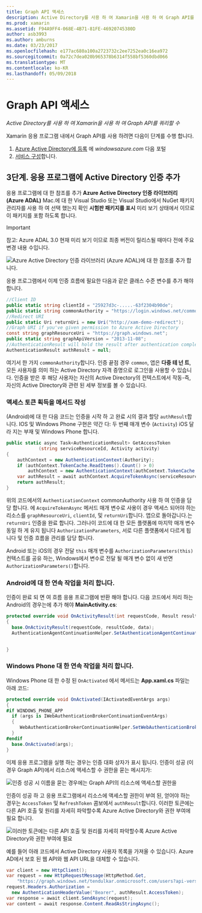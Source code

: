 ```yaml
---
title: Graph API 액세스
description: Active Directory를 사용 하 여 Xamarin을 사용 하 여 Graph API를 쿼리할 수
ms.prod: xamarin
ms.assetid: F94A9FF4-068E-4B71-81FE-46920745380D
author: asb3993
ms.author: amburns
ms.date: 03/23/2017
ms.openlocfilehash: e177ac680a100a2723732c2ee7252ea0c16ea972
ms.sourcegitcommit: 0a72c7dea020b965378b6314f558bf5360dbd066
ms.translationtype: MT
ms.contentlocale: ko-KR
ms.lasthandoff: 05/09/2018
---
```

# <a name="accessing-the-graph-api"></a>Graph API 액세스

_Active Directory를 사용 하 여 Xamarin을 사용 하 여 Graph API를 쿼리할 수_

Xamarin 응용 프로그램 내에서 Graph API를 사용 하려면 다음이 단계를 수행 합니다.

1. [Azure Active Directory에 등록](~/cross-platform/data-cloud/active-directory/get-started/register.md) 에 *windowsazure.com* 다음 포털
2. [서비스 구성](~/cross-platform/data-cloud/active-directory/get-started/configure.md)합니다.

## <a name="step-3-adding-active-directory-authentication-to-an-app"></a>3단계. 응용 프로그램에 Active Directory 인증 추가

응용 프로그램에 대 한 참조를 추가 **Azure Active Directory 인증 라이브러리 (Azure ADAL)** Mac.에 대 한 Visual Studio 또는 Visual Studio에서 NuGet 패키지 관리자를 사용 하 여
선택 했는지 확인 **시험판 패키지를 표시** 미리 보기 상태에서 이므로이 패키지를 포함 하도록 합니다.

> [!IMPORTANT]
> 참고: Azure ADAL 3.0 현재 미리 보기 이므로 최종 버전이 릴리스될 때마다 전에 주요 변경 내용 수입니다. 


![](graph-images/06.-adal-nuget-package.jpg "Azure Active Directory 인증 라이브러리 (Azure ADAL)에 대 한 참조를 추가 합니다.")

응용 프로그램에서 이제 인증 흐름에 필요한 다음과 같은 클래스 수준 변수를 추가 해야 합니다.

```csharp
//Client ID
public static string clientId = "25927d3c-.....-63f2304b90de";
public static string commonAuthority = "https://login.windows.net/common"
//Redirect URI
public static Uri returnUri = new Uri("http://xam-demo-redirect");
//Graph URI if you've given permission to Azure Active Directory
const string graphResourceUri = "https://graph.windows.net";
public static string graphApiVersion = "2013-11-08";
//AuthenticationResult will hold the result after authentication completes
AuthenticationResult authResult = null;
```

여기서 한 가지 `commonAuthority`합니다. 인증 끝점 경우 `common`, 앱은 **다중 테 넌 트**, 모든 사용자를 의미 하는 Active Directory 자격 증명으로 로그인을 사용할 수 있습니다. 인증을 받은 후 해당 사용자는 자신의 Active Directory의 컨텍스트에서 작동-즉, 자신의 Active Directory와 관련 된 세부 정보를 볼 수 있습니다.

### <a name="write-method-to-acquire-access-token"></a>액세스 토큰 획득을 메서드 작성

(Android)에 대 한 다음 코드는 인증을 시작 하 고 완료 시의 결과 할당 `authResult`합니다. IOS 및 Windows Phone 구현은 약간 다: 두 번째 매개 변수 (`Activity`) iOS 달라 지는 부재 및 Windows Phone 합니다.

```csharp
public static async Task<AuthenticationResult> GetAccessToken
            (string serviceResourceId, Activity activity)
{
    authContext = new AuthenticationContext(Authority);
    if (authContext.TokenCache.ReadItems().Count() > 0)
        authContext = new AuthenticationContext(authContext.TokenCache.ReadItems().First().Authority);
    var authResult = await authContext.AcquireTokenAsync(serviceResourceId, clientId, returnUri, new AuthorizationParameters(activity));
    return authResult;
}  
```

위의 코드에서의 `AuthenticationContext` commonAuthority 사용 하 여 인증을 담당 합니다. 에 `AcquireTokenAsync` 메서드 매개 변수로 사용이 경우 액세스 되어야 하는 리소스를 `graphResourceUri`, `clientId`, 및 `returnUri`합니다. 앱으로 돌아갑니다.는 `returnUri` 인증을 완료 합니다. 그러나이 코드에 대 한 모든 플랫폼에 마지막 매개 변수 동일 하 게 유지 됩니다 `AuthorizationParameters`, 서로 다른 플랫폼에서 다르게 됩니다 및 인증 흐름을 관리를 담당 합니다.

Android 또는 iOS의 경우 전달 `this` 매개 변수를 `AuthorizationParameters(this)` 컨텍스트를 공유 하는, Windows에서 변수로 전달 될 매개 변수 없이 새 반면 `AuthorizationParameters()`합니다.

### <a name="handle-continuation-for-android"></a>Android에 대 한 연속 작업을 처리 합니다.

인증이 완료 되 면 여 흐름 응용 프로그램에 반환 해야 합니다. 다음 코드에서 처리 하는 Android의 경우는에 추가 해야 **MainActivity.cs**:


```csharp
protected override void OnActivityResult(int requestCode, Result resultCode, Intent data)
{
  base.OnActivityResult(requestCode, resultCode, data);
  AuthenticationAgentContinuationHelper.SetAuthenticationAgentContinuationEventArgs(requestCode, resultCode, data);

    
}
```

### <a name="handle-continuation-for-windows-phone"></a>Windows Phone 대 한 연속 작업을 처리 합니다.

Windows Phone 대 한 수정 된 `OnActivated` 에서 메서드는 **App.xaml.cs** 파일는 아래 코드:

```csharp
protected override void OnActivated(IActivatedEventArgs args)
{
#if WINDOWS_PHONE_APP
  if (args is IWebAuthenticationBrokerContinuationEventArgs)
  {
     WebAuthenticationBrokerContinuationHelper.SetWebAuthenticationBrokerContinuationEventArgs(args as IWebAuthenticationBrokerContinuationEventArgs);
  }
#endif
  base.OnActivated(args);
}
```

이제 응용 프로그램을 실행 하는 경우는 인증 대화 상자가 표시 됩니다.
인증이 성공 (이 경우 Graph API)에서 리소스에 액세스할 수 권한을 묻는 메시지가:

![](graph-images/08.-authentication-flow.jpg "인증 성공 시 이름을 묻는 경우에는 Graph API의 리소스에 액세스할 권한을")

인증이 성공 하 고 응용 프로그램에서 리소스에 액세스할 권한이 부여 된, 얻어야 하는 경우는 `AccessToken` 및 `RefreshToken` 콤보에서 `authResult`합니다. 이러한 토큰에는 다른 API 호출 및 원리를 자세히 파악할수록 Azure Active Directory와 권한 부여에 필요 합니다.

![](graph-images/07.-access-token-for-authentication.jpg "이러한 토큰에는 다른 API 호출 및 원리를 자세히 파악할수록 Azure Active Directory와 권한 부여에 필요")

예를 들어 아래 코드에서 Active Directory 사용자 목록을 가져올 수 있습니다. Azure AD에서 보호 된 웹 API와 웹 API URL을 대체할 수 있습니다.

```csharp
var client = new HttpClient();
var request = new HttpRequestMessage(HttpMethod.Get,
    "https://graph.windows.net/tendulkar.onmicrosoft.com/users?api-version=2013-04-05");
request.Headers.Authorization =
  new AuthenticationHeaderValue("Bearer", authResult.AccessToken);
var response = await client.SendAsync(request);
var content = await response.Content.ReadAsStringAsync();
```

